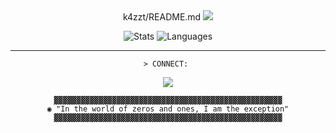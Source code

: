 

<div align="center">
k4zzt/README.md
<img src="https://img.shields.io/badge/_ARCH_LINUX-purple?style=flat&logo=archlinux&logoColor=white&color=1e1e2e&labelColor=8b5cf6" />

![Stats](https://github-readme-stats.vercel.app/api?username=k4zzt&show_icons=true&theme=transparent&bg_color=00000000&title_color=8b5cf6&text_color=e2e8f0&icon_color=f472b6&hide_border=true&custom_title=◉%20NEURAL%20INTERFACE)
![Languages](https://github-readme-stats.vercel.app/api/top-langs/?username=k4zzt&layout=compact&theme=transparent&bg_color=00000000&title_color=8b5cf6&text_color=e2e8f0&hide_border=true&custom_title=◉%20CODE%20MATRIX)

---

`> CONNECT: ` 

[![](https://img.shields.io/badge/linkedin-8b5cf6?style=flat&logo=linkedin&logoColor=white)](https://linkedin.com/in/gustavosamuel)

```
▓▓▓▓▓▓▓▓▓▓▓▓▓▓▓▓▓▓▓▓▓▓▓▓▓▓▓▓▓▓▓▓▓▓▓▓▓▓▓▓▓▓▓▓▓▓▓▓▓▓▓
◉ "In the world of zeros and ones, I am the exception"
▓▓▓▓▓▓▓▓▓▓▓▓▓▓▓▓▓▓▓▓▓▓▓▓▓▓▓▓▓▓▓▓▓▓▓▓▓▓▓▓▓▓▓▓▓▓▓▓▓▓▓
```

</div>
